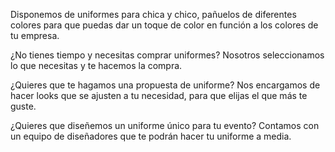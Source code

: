 

Disponemos de uniformes para chica y chico, pañuelos de diferentes colores para que puedas dar un toque de color en función a los colores de tu empresa.

¿No tienes tiempo y necesitas comprar uniformes?
Nosotros seleccionamos lo que necesitas y te hacemos la compra.

¿Quieres que te hagamos una propuesta de uniforme?
Nos encargamos de hacer looks que se ajusten a tu necesidad, para que elijas el que más te guste.

¿Quieres que diseñemos un uniforme único para tu evento?
Contamos con un equipo de diseñadores que te podrán hacer tu uniforme a media.
